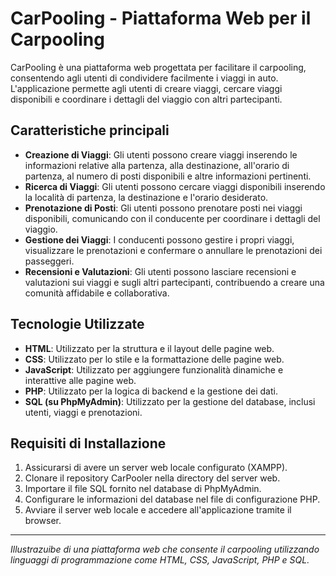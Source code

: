 # CarPooling - Piattaforma Web per il Carpooling

CarPooling è una piattaforma web progettata per facilitare il carpooling, consentendo agli utenti di condividere facilmente i viaggi in auto. L'applicazione permette agli utenti di creare viaggi, cercare viaggi disponibili e coordinare i dettagli del viaggio con altri partecipanti.

## Caratteristiche principali

- **Creazione di Viaggi**: Gli utenti possono creare viaggi inserendo le informazioni relative alla partenza, alla destinazione, all'orario di partenza, al numero di posti disponibili e altre informazioni pertinenti.
- **Ricerca di Viaggi**: Gli utenti possono cercare viaggi disponibili inserendo la località di partenza, la destinazione e l'orario desiderato.
- **Prenotazione di Posti**: Gli utenti possono prenotare posti nei viaggi disponibili, comunicando con il conducente per coordinare i dettagli del viaggio.
- **Gestione dei Viaggi**: I conducenti possono gestire i propri viaggi, visualizzare le prenotazioni e confermare o annullare le prenotazioni dei passeggeri.
- **Recensioni e Valutazioni**: Gli utenti possono lasciare recensioni e valutazioni sui viaggi e sugli altri partecipanti, contribuendo a creare una comunità affidabile e collaborativa.

## Tecnologie Utilizzate

- **HTML**: Utilizzato per la struttura e il layout delle pagine web.
- **CSS**: Utilizzato per lo stile e la formattazione delle pagine web.
- **JavaScript**: Utilizzato per aggiungere funzionalità dinamiche e interattive alle pagine web.
- **PHP**: Utilizzato per la logica di backend e la gestione dei dati.
- **SQL (su PhpMyAdmin)**: Utilizzato per la gestione del database, inclusi utenti, viaggi e prenotazioni.

## Requisiti di Installazione

1. Assicurarsi di avere un server web locale configurato (XAMPP).
2. Clonare il repository CarPooler nella directory del server web.
3. Importare il file SQL fornito nel database di PhpMyAdmin.
4. Configurare le informazioni del database nel file di configurazione PHP.
5. Avviare il server web locale e accedere all'applicazione tramite il browser.

---

*Illustrazuibe di una piattaforma web che consente il carpooling utilizzando linguaggi di programmazione come HTML, CSS, JavaScript, PHP e SQL.*
